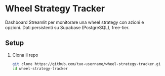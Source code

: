# Wheel Strategy Tracker

Dashboard Streamlit per monitorare una wheel strategy con azioni e opzioni.
Dati persistenti su Supabase (PostgreSQL), free-tier.

## Setup

1. Clona il repo  
   ```bash
   git clone https://github.com/tuo-username/wheel-strategy-tracker.git
   cd wheel-strategy-tracker
